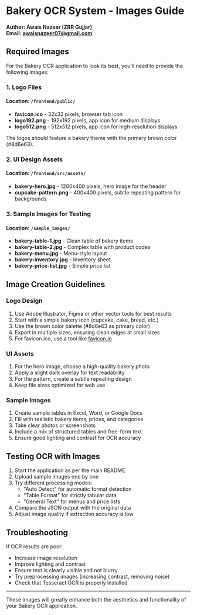 # Bakery OCR System - Images Guide

**Author: Awais Nazeer (ZRR Gujjar)**  
**Email: awaisnazeer07@gmail.com**

## Required Images

For the Bakery OCR application to look its best, you'll need to provide the following images:

### 1. Logo Files

#### Location: `/frontend/public/`

- **favicon.ico** - 32x32 pixels, browser tab icon
- **logo192.png** - 192x192 pixels, app icon for medium displays
- **logo512.png** - 512x512 pixels, app icon for high-resolution displays

The logos should feature a bakery theme with the primary brown color (#8d6e63).

### 2. UI Design Assets

#### Location: `/frontend/src/assets/`

- **bakery-hero.jpg** - 1200x400 pixels, hero image for the header
- **cupcake-pattern.png** - 400x400 pixels, subtle repeating pattern for backgrounds

### 3. Sample Images for Testing

#### Location: `/sample_images/`

- **bakery-table-1.jpg** - Clean table of bakery items
- **bakery-table-2.jpg** - Complex table with product codes
- **bakery-menu.jpg** - Menu-style layout
- **bakery-inventory.jpg** - Inventory sheet
- **bakery-price-list.jpg** - Simple price list

## Image Creation Guidelines

### Logo Design

1. Use Adobe Illustrator, Figma or other vector tools for best results
2. Start with a simple bakery icon (cupcake, cake, bread, etc.)
3. Use the brown color palette (#8d6e63 as primary color)
4. Export in multiple sizes, ensuring clean edges at small sizes
5. For favicon.ico, use a tool like [favicon.io](https://favicon.io/)

### UI Assets

1. For the hero image, choose a high-quality bakery photo
2. Apply a slight dark overlay for text readability
3. For the pattern, create a subtle repeating design
4. Keep file sizes optimized for web use

### Sample Images

1. Create sample tables in Excel, Word, or Google Docs
2. Fill with realistic bakery items, prices, and categories
3. Take clear photos or screenshots
4. Include a mix of structured tables and free-form text
5. Ensure good lighting and contrast for OCR accuracy

## Testing OCR with Images

1. Start the application as per the main README
2. Upload sample images one by one
3. Try different processing modes:
   - "Auto Detect" for automatic format detection
   - "Table Format" for strictly tabular data
   - "General Text" for menus and price lists
4. Compare the JSON output with the original data
5. Adjust image quality if extraction accuracy is low

## Troubleshooting

If OCR results are poor:
- Increase image resolution
- Improve lighting and contrast
- Ensure text is clearly visible and not blurry
- Try preprocessing images (increasing contrast, removing noise)
- Check that Tesseract OCR is properly installed

---

These images will greatly enhance both the aesthetics and functionality of your Bakery OCR application. 